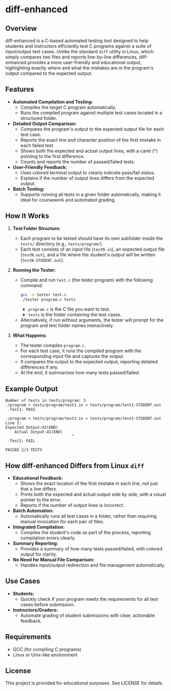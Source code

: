 # diff-enhanced

## Overview

diff-enhanced is a C-based automated testing tool designed to help students and instructors efficiently test C programs against a suite of input/output test cases. Unlike the standard `diff` utility in Linux, which simply compares two files and reports line-by-line differences, diff-enhanced provides a more user-friendly and educational output, highlighting exactly where and what the mistakes are in the program's output compared to the expected output.

## Features

- **Automated Compilation and Testing:**
	- Compiles the target C program automatically.
	- Runs the compiled program against multiple test cases located in a structured folder.
- **Detailed Output Comparison:**
	- Compares the program's output to the expected output file for each test case.
	- Reports the exact line and character position of the first mistake in each failed test.
	- Shows both the expected and actual output lines, with a caret (^) pointing to the first difference.
	- Counts and reports the number of passed/failed tests.
- **User-Friendly Feedback:**
	- Uses colored terminal output to clearly indicate pass/fail status.
	- Explains if the number of output lines differs from the expected output.
- **Batch Testing:**
	- Supports running all tests in a given folder automatically, making it ideal for coursework and automated grading.

## How It Works

1. **Test Folder Structure:**
	 - Each program to be tested should have its own subfolder inside the `tests/` directory (e.g., `tests/program/`).
	 - Each test consists of an input file (`testN.in`), an expected output file (`testN.out`), and a file where the student's output will be written (`testN-STUDENT.out`).

2. **Running the Tester:**
	 - Compile and run `test.c` (the tester program) with the following command:
		 ```bash
		 gcc -o tester test.c
		 ./tester program.c tests
		 ```
		 - `program.c` is the C file you want to test.
		 - `tests` is the folder containing the test cases.
	 - Alternatively, if run without arguments, the tester will prompt for the program and test folder names interactively.

3. **What Happens:**
	 - The tester compiles `program.c`.
	 - For each test case, it runs the compiled program with the corresponding input file and captures the output.
	 - It compares the output to the expected output, reporting detailed differences if any.
	 - At the end, it summarizes how many tests passed/failed.

## Example Output

```
Number of tests in tests/program: 3
./program < tests/program/test1.in > tests/program/test1-STUDENT.out
 -Test1: PASS

./program < tests/program/test2.in > tests/program/test2-STUDENT.out
Line 2:
Expected Output:42(END)
	Actual Output:41(END)
							 ^
 -Test2: FAIL

PASSED 2/3 TESTS
```

## How diff-enhanced Differs from Linux `diff`

- **Educational Feedback:**
	- Shows the exact location of the first mistake in each line, not just that a line differs.
	- Prints both the expected and actual output side by side, with a visual pointer to the error.
	- Reports if the number of output lines is incorrect.
- **Batch Automation:**
	- Automatically runs all test cases in a folder, rather than requiring manual invocation for each pair of files.
- **Integrated Compilation:**
	- Compiles the student's code as part of the process, reporting compilation errors clearly.
- **Summary Reporting:**
	- Provides a summary of how many tests passed/failed, with colored output for clarity.
- **No Need for Manual File Comparison:**
	- Handles input/output redirection and file management automatically.

## Use Cases

- **Students:**
	- Quickly check if your program meets the requirements for all test cases before submission.
- **Instructors/Graders:**
	- Automate grading of student submissions with clear, actionable feedback.

## Requirements

- GCC (for compiling C programs)
- Linux or Unix-like environment

## License

This project is provided for educational purposes. See LICENSE for details.